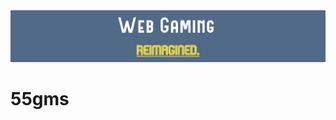 <img src="https://raw.githubusercontent.com/55gms/.github/main/channels4_banner.jpg">
<h1>55gms</h1>
